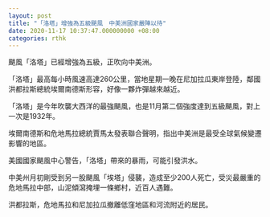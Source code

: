 ```yaml
---
layout: post
title: "「洛塔」增強為五級颶風　中美洲國家嚴陣以待"
date: 2020-11-17 10:37:47.000000000 +08:00
categories: rthk
---
```


颶風「洛塔」已經增強為五級，正吹向中美洲。

「洛塔」最高每小時風速高達260公里，當地星期一晚在尼加拉瓜東岸登陸，鄰國洪都拉斯總統埃爾南德斯形容，好像一夥炸彈越來越近。

「洛塔」是今年吹襲大西洋的最強颶風，也是11月第二個強度達到五級颶風，對上一次是1932年。

埃爾南德斯和危地馬拉總統賈馬太發表聯合聲明，指出中美洲是最受全球氣候變遷影響的地區。

美國國家颶風中心警告，「洛塔」帶來的暴雨，可能引發洪水。

中美州月初剛受到另一股颶風「埃塔」侵襲，造成至少200人死亡，受災最嚴重的危地馬拉中部，山泥傾瀉掩埋一條鄉村，近百人遇難。

洪都拉斯，危地馬拉和尼加拉瓜撤離低窪地區和河流附近的居民。
